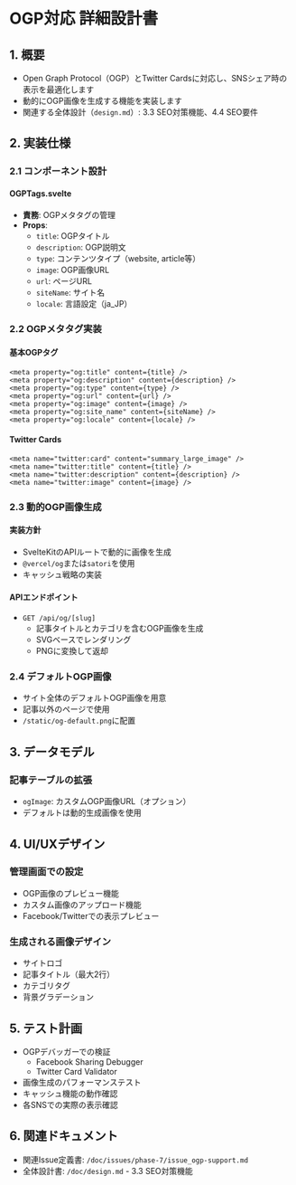 # OGP対応 詳細設計書

## 1. 概要

- Open Graph Protocol（OGP）とTwitter Cardsに対応し、SNSシェア時の表示を最適化します
- 動的にOGP画像を生成する機能を実装します
- 関連する全体設計（`design.md`）: 3.3 SEO対策機能、4.4 SEO要件

## 2. 実装仕様

### 2.1 コンポーネント設計

#### OGPTags.svelte
- **責務**: OGPメタタグの管理
- **Props**:
  - `title`: OGPタイトル
  - `description`: OGP説明文
  - `type`: コンテンツタイプ（website, article等）
  - `image`: OGP画像URL
  - `url`: ページURL
  - `siteName`: サイト名
  - `locale`: 言語設定（ja_JP）

### 2.2 OGPメタタグ実装

#### 基本OGPタグ
```svelte
<meta property="og:title" content={title} />
<meta property="og:description" content={description} />
<meta property="og:type" content={type} />
<meta property="og:url" content={url} />
<meta property="og:image" content={image} />
<meta property="og:site_name" content={siteName} />
<meta property="og:locale" content={locale} />
```

#### Twitter Cards
```svelte
<meta name="twitter:card" content="summary_large_image" />
<meta name="twitter:title" content={title} />
<meta name="twitter:description" content={description} />
<meta name="twitter:image" content={image} />
```

### 2.3 動的OGP画像生成

#### 実装方針
- SvelteKitのAPIルートで動的に画像を生成
- `@vercel/og`または`satori`を使用
- キャッシュ戦略の実装

#### APIエンドポイント
- `GET /api/og/[slug]`
  - 記事タイトルとカテゴリを含むOGP画像を生成
  - SVGベースでレンダリング
  - PNGに変換して返却

### 2.4 デフォルトOGP画像

- サイト全体のデフォルトOGP画像を用意
- 記事以外のページで使用
- `/static/og-default.png`に配置

## 3. データモデル

### 記事テーブルの拡張
- `ogImage`: カスタムOGP画像URL（オプション）
- デフォルトは動的生成画像を使用

## 4. UI/UXデザイン

### 管理画面での設定
- OGP画像のプレビュー機能
- カスタム画像のアップロード機能
- Facebook/Twitterでの表示プレビュー

### 生成される画像デザイン
- サイトロゴ
- 記事タイトル（最大2行）
- カテゴリタグ
- 背景グラデーション

## 5. テスト計画

- OGPデバッガーでの検証
  - Facebook Sharing Debugger
  - Twitter Card Validator
- 画像生成のパフォーマンステスト
- キャッシュ機能の動作確認
- 各SNSでの実際の表示確認

## 6. 関連ドキュメント

- 関連Issue定義書: `/doc/issues/phase-7/issue_ogp-support.md`
- 全体設計書: `/doc/design.md` - 3.3 SEO対策機能